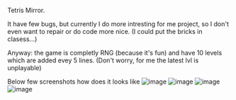 Tetris Mirror.

It have few bugs, but currently I do more intresting for me project, so I don't even want to repair or do code more nice.
(I could put the bricks in clasess...)

Anyway: the game is completly RNG (because it's fun) and have 10 levels which are added evey 5 lines.
(Don't worry, for me the latest lvl is unplayable)

Below few screenshots how does it looks like
![image](https://github.com/GhostFanBf4/Tetris/assets/117520936/e11eda01-436e-4045-9ea3-0feb529bcebe)
![image](https://github.com/GhostFanBf4/Tetris/assets/117520936/d919c3d0-0f63-419e-aa19-b7e683ee75f0)
![image](https://github.com/GhostFanBf4/Tetris/assets/117520936/06006905-1c7c-4354-acc7-790e2d6ca821)
![image](https://github.com/GhostFanBf4/Tetris/assets/117520936/b5359d17-1105-4b58-bad4-4d3253c05411)
